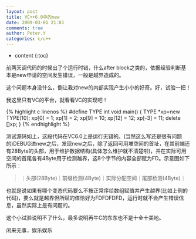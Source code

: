 ```yaml
---
layout: post
title: VC++6.0中的new
date: 2009-03-01 21:03
comments: true
author: Peter.Y
categories: c/c++
---
```


* content
{:toc}


前两天调代码的时候出了个运行时错，什么after block之类的，依据经验判断基本是new申请的空间发生错误，一般是越界造成的。

这个问题本身没什么，倒让我对new的内部实现产生小小的好奇。好，试验一把！

我这里只有VC的平台，就看看VC的实现吧！

{% highlight c linenos %}
#define TYPE int
void main()
{
TYPE *xp=new TYPE[10];
xp[0] = 1;
xp[1] = 2;
xp[9] = 10;
xp[12] = 12;
xp[-3] = 11;
delete []xp;
}
{% endhighlight %}

测试源码如上，这段代码在VC6.0上是运行无错的。(当然这么写还是很有问题的)DEBUG进new之后，发现new之后，除了返回可用堆空间的首址，在其前端还有28Byte的头部，用于维护数据结构(具体怎么维护就不清楚啦)，并在实际可用空间的首尾各有4Byte用于检测越界，这8个字节的内容全部赋为FD。示意图如下所示：

>｜头部(28Byte)｜前缀检测(4Byte)｜实际分配空间｜尾部检测(4Byte)｜

也就是说如果有哪个变态代码要么不按正常序给数组赋值并产生越界(比如上例的代码)，要么就是越界但所赋的值恰好为FDFDFDFD，运行时就不会产生错误信息，虽然实际上是有问题的。

这个小试验说明不了什么，最多说明再牛C的东东也不是十全十美地。

闲来无事，娱乐娱乐

